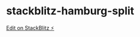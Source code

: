 # stackblitz-hamburg-split

[Edit on StackBlitz ⚡️](https://stackblitz.com/edit/stackblitz-starters-gjaj3y)